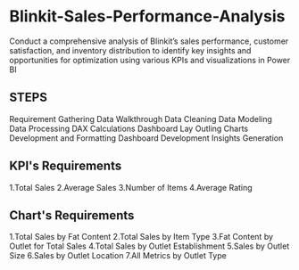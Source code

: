 # Blinkit-Sales-Performance-Analysis

Conduct a comprehensive analysis of Blinkit’s sales performance, customer satisfaction, and inventory distribution to identify
key insights and opportunities for optimization using various KPIs and visualizations in Power BI

## STEPS
Requirement Gathering
Data Walkthrough
Data Cleaning
Data Modeling
Data Processing
DAX Calculations
Dashboard Lay Outling
Charts Development and Formatting
Dashboard Development
Insights Generation

## KPI's Requirements
1.Total Sales
2.Average Sales
3.Number of Items
4.Average Rating

## Chart's Requirements 
1.Total Sales by Fat Content
2.Total Sales by Item Type
3.Fat Content by Outlet for Total Sales
4.Total Sales by Outlet Establishment
5.Sales by Outlet Size
6.Sales by Outlet Location
7.All Metrics by Outlet Type
